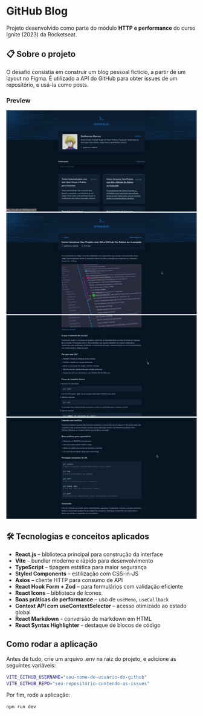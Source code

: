 # GitHub Blog

Projeto desenvolvido como parte do módulo **HTTP e performance** do curso Ignite (2023) da Rocketseat.

## 📋 Sobre o projeto

O desafio consistia em construir um blog pessoal fictício, a partir de um layout no Figma. É utilizado a API do GitHub para obter issues de um repositório, e usá-la como posts.

### Preview

![preview-01](/.github/preview-01.png)
![preview-02](/.github/preview-02.png)
![preview-03](/.github/preview-03.png)
![preview-04](/.github/preview-04.png)

## 🛠️ Tecnologias e conceitos aplicados

- **React.js** – biblioteca principal para construção da interface
- **Vite** – bundler moderno e rápido para desenvolvimento
- **TypeScript** – tipagem estática para maior segurança
- **Styled Components** – estilização com CSS-in-JS
- **Axios** – cliente HTTP para consumo de API
- **React Hook Form + Zod** – para formulários com validação eficiente
- **React Icons** – biblioteca de ícones.
- **Boas práticas de performance** – uso de `useMemo`, `useCallback`
- **Context API com useContextSelector** – acesso otimizado ao estado global
- **React Markdown** - conversão de markdown em HTML
- **React Syntax Highlighter** - destaque de blocos de código

## Como rodar a aplicação

Antes de tudo, crie um arquivo .env na raiz do projeto, e adicione as seguintes variáveis:

```bash
VITE_GITHUB_USERNAME="seu-nome-de-usuário-do-github"
VITE_GITHUB_REPO="seu-repositório-contendo-as-issues"
```

Por fim, rode a aplicação:

```bash
npm run dev
```
